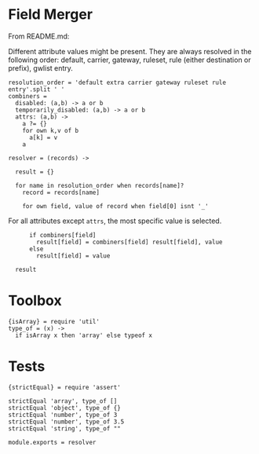 Field Merger
============

From README.md:

Different attribute values might be present. They are always resolved in the following order: default, carrier, gateway, ruleset, rule (either destination or prefix), gwlist entry.

    resolution_order = 'default extra carrier gateway ruleset rule entry'.split ' '
    combiners =
      disabled: (a,b) -> a or b
      temporarily_disabled: (a,b) -> a or b
      attrs: (a,b) ->
        a ?= {}
        for own k,v of b
          a[k] = v
        a

    resolver = (records) ->

      result = {}

      for name in resolution_order when records[name]?
        record = records[name]

        for own field, value of record when field[0] isnt '_'

For all attributes except `attrs`, the most specific value is selected.

          if combiners[field]
            result[field] = combiners[field] result[field], value
          else
            result[field] = value

      result

Toolbox
=======

    {isArray} = require 'util'
    type_of = (x) ->
      if isArray x then 'array' else typeof x


Tests
=====

    {strictEqual} = require 'assert'

    strictEqual 'array', type_of []
    strictEqual 'object', type_of {}
    strictEqual 'number', type_of 3
    strictEqual 'number', type_of 3.5
    strictEqual 'string', type_of ""

    module.exports = resolver
